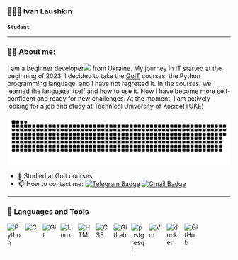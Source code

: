 ### 👨🏻‍🎓 Ivan Laushkin

**` Student `**

---
### :man_technologist: About me:

I am a beginner developer<img src="https://media.giphy.com/media/WUlplcMpOCEmTGBtBW/giphy.gif" width="30px"> from Ukraine. My journey in IT started at the beginning of 2023, I decided to take the [GoIT](https://goit.global) courses, the Python programming language, and I have not regretted it. In the courses, we learned the language itself and how to use it. Now I have become more self-confident and ready for new challenges. At the moment, I am actively looking for a job and study at Technical University of Kosice([TUKE](https://www.tuke.sk))

<p align="center">
 <img width="600" src="assest/github-snake.svg" alt="snake"/>
</p>

- 🔭 Studied at GoIt courses.
- 📫 How to contact me: [![Telegram Badge](https://img.shields.io/badge/-laushkin1-blue?style=flat&logo=Telegram&logoColor=white)](https://t.me/laushkin1) [![Gmail Badge](https://img.shields.io/badge/-Gmail-red?style=flat&logo=Gmail&logoColor=white)](laushkinivan1@gmail.com)

---

### 🧰 Languages and Tools

<img align="left" alt="Python" width="30px" style="padding-right:10px;" src="https://cdn.jsdelivr.net/gh/devicons/devicon/icons/python/python-plain.svg" />
<img align="left" alt="C" width="30px" style="padding-right:10px;" src="https://cdn.jsdelivr.net/gh/devicons/devicon@latest/icons/c/c-original.svg" />
<img align="left" alt="Git" width="30px" style="padding-right:10px;" src="https://cdn.jsdelivr.net/gh/devicons/devicon/icons/git/git-original.svg" />
<img align="left" alt="Linux" width="30px" style="padding-right:10px;" src="https://cdn.jsdelivr.net/gh/devicons/devicon/icons/linux/linux-original.svg" />
<img align="left" alt="HTML" width="30px" style="padding-right:10px;" src="https://cdn.jsdelivr.net/gh/devicons/devicon/icons/html5/html5-plain.svg" />
<img align="left" alt="CSS" width="30px" style="padding-right:10px;" src="https://cdn.jsdelivr.net/gh/devicons/devicon/icons/css3/css3-plain.svg" />
<img align="left" alt="GitLab" width="30px" style="padding-right:10px;" src="https://cdn.jsdelivr.net/gh/devicons/devicon@latest/icons/gitlab/gitlab-original.svg" />
<img align="left" alt="postgresql" width="30px" style="padding-right:10px;" src="https://cdn.jsdelivr.net/gh/devicons/devicon@latest/icons/postgresql/postgresql-original.svg" />
<img align="left" alt="Vim" width="30px" style="padding-right:10px;" src="https://cdn.jsdelivr.net/gh/devicons/devicon@latest/icons/vim/vim-original.svg" />
<img align="left" alt="docker" width="30px" style="padding-right:10px;" src="https://cdn.jsdelivr.net/gh/devicons/devicon@latest/icons/docker/docker-original.svg" />
<img align="left" alt="GitHub" width="30px" style="padding-right:10px;" src="https://cdn.jsdelivr.net/gh/devicons/devicon@latest/icons/github/github-original.svg" />
<br />

#
